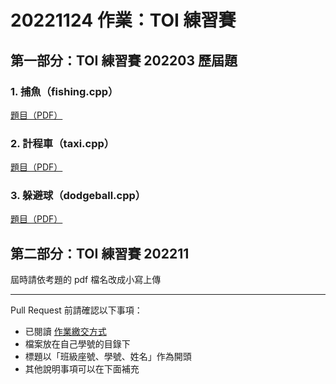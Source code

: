 # 20221124 作業：TOI 練習賽

## 第一部分：TOI 練習賽 202203 歷屆題

### 1. 捕魚（fishing.cpp）

[題目（PDF）](https://tpmso.org/toi/wp-content/uploads/question/202203/Fishing.pdf)

### 2. 計程車（taxi.cpp）

[題目（PDF）](https://tpmso.org/toi/wp-content/uploads/question/202203/Taxi.pdf)

### 3. 躲避球（dodgeball.cpp）

[題目（PDF）](https://tpmso.org/toi/wp-content/uploads/question/202203/DodgeBall.pdf)

## 第二部分：TOI 練習賽 202211

屆時請依考題的 pdf 檔名改成小寫上傳

---

Pull Request 前請確認以下事項：

* 已閱讀 [作業繳交方式](https://hackmd.io/@nssh/nscsc/%2F%40nssh%2Fsummit-homework)
* 檔案放在自己學號的目錄下
* 標題以「班級座號、學號、姓名」作為開頭
* 其他說明事項可以在下面補充
